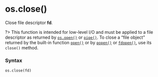 # os.close()

Close file descriptor **fd**.

?> This function is intended for low-level I/O and must be applied to a file descriptor as returned by [`os.open()`](/modules/os/open.md) or [`pipe()`](/modules/os/pipe.md). To close a “file object” returned by the built-in function [`open()`](/built-in-functions/open.md) or by [`popen()`](/modules/os/popen.md) or [`fdopen()`](/modules/os/fdopen.md), use its `close()` method.

### Syntax

```python
os.close(fd)
```